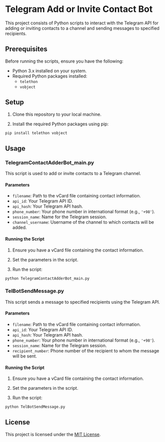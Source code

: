 # Telegram Add or Invite Contact Bot

This project consists of Python scripts to interact with the Telegram API for adding or inviting contacts to a channel and sending messages to specified recipients.

## Prerequisites

Before running the scripts, ensure you have the following:

- Python 3.x installed on your system.
- Required Python packages installed:
  - `telethon`
  - `vobject`

## Setup

1. Clone this repository to your local machine.

2. Install the required Python packages using pip:

```bash
pip install telethon vobject
```

## Usage

### TelegramContactAdderBot_main.py

This script is used to add or invite contacts to a Telegram channel.

#### Parameters

- `filename`: Path to the vCard file containing contact information.
- `api_id`: Your Telegram API ID.
- `api_hash`: Your Telegram API hash.
- `phone_number`: Your phone number in international format (e.g., `'+98'`).
- `session_name`: Name for the Telegram session.
- `channel_username`: Username of the channel to which contacts will be added.

#### Running the Script

1. Ensure you have a vCard file containing the contact information.

2. Set the parameters in the script.

3. Run the script:

```bash
python TelegramContactAdderBot_main.py
```

### TelBotSendMessage.py

This script sends a message to specified recipients using the Telegram API.

#### Parameters

- `filename`: Path to the vCard file containing contact information.
- `api_id`: Your Telegram API ID.
- `api_hash`: Your Telegram API hash.
- `phone_number`: Your phone number in international format (e.g., `'+98'`).
- `session_name`: Name for the Telegram session.
- `recipient_number`: Phone number of the recipient to whom the message will be sent.

#### Running the Script

1. Ensure you have a vCard file containing the contact information.

2. Set the parameters in the script.

3. Run the script:

```bash
python TelBotSendMessage.py
```

## License

This project is licensed under the [MIT License](LICENSE).
